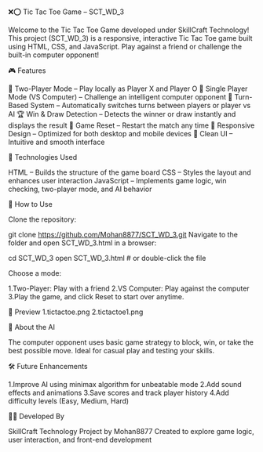 ❌⭕ Tic Tac Toe Game – SCT_WD_3


Welcome to the Tic Tac Toe Game developed under SkillCraft Technology!
This project (SCT_WD_3) is a responsive, interactive Tic Tac Toe game built using HTML, CSS, and JavaScript. Play against a friend or challenge the built-in computer opponent!

🎮 Features

👥 Two-Player Mode – Play locally as Player X and Player O
🤖 Single Player Mode (VS Computer) – Challenge an intelligent computer opponent
🔄 Turn-Based System – Automatically switches turns between players or player vs AI
🏆 Win & Draw Detection – Detects the winner or draw instantly and displays the result
🔁 Game Reset – Restart the match any time
📱 Responsive Design – Optimized for both desktop and mobile devices
🎨 Clean UI – Intuitive and smooth interface

📂 Technologies Used

HTML – Builds the structure of the game board
CSS – Styles the layout and enhances user interaction
JavaScript – Implements game logic, win checking, two-player mode, and AI behavior

🎯 How to Use

Clone the repository:

   git clone https://github.com/Mohan8877/SCT_WD_3.git
   Navigate to the folder and open SCT_WD_3.html in a browser:

    
   cd SCT_WD_3
   open SCT_WD_3.html  # or double-click the file
   
Choose a mode:

1.Two-Player: Play with a friend
2.VS Computer: Play against the computer
3.Play the game, and click Reset to start over anytime.

📸 Preview
1.tictactoe.png
2.tictactoe1.png

🧠 About the AI

The computer opponent uses basic game strategy to block, win, or take the best possible move. Ideal for casual play and testing your skills.

🛠️ Future Enhancements

1.Improve AI using minimax algorithm for unbeatable mode
2.Add sound effects and animations
3.Save scores and track player history
4.Add difficulty levels (Easy, Medium, Hard)

👨‍💻 Developed By

SkillCraft Technology
Project by Mohan8877
Created to explore game logic, user interaction, and front-end development

